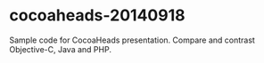 cocoaheads-20140918
===================

Sample code for CocoaHeads presentation.  Compare and contrast Objective-C, Java and PHP.
